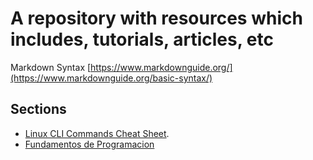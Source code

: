 # A repository with resources which includes, tutorials, articles, etc

Markdown Syntax [https://www.markdownguide.org/](https://www.markdownguide.org/basic-syntax/)

## Sections
* [Linux CLI Commands Cheat Sheet](linux-cli-commands-cheatsheet/README.md).
* [Fundamentos de Programacion](fundamentos-de-programacion)